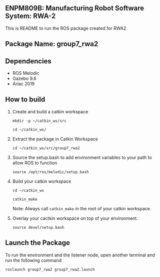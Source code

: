 ## **ENPM809B: Manufacturing Robot Software System: RWA-2**

This is README to run the ROS package created for RWA2. 

## **Package Name: group7_rwa2**

## **Dependencies**
  * ROS Melodic 
  * Gazebo 9.6 
  * Ariac 2019

## **How to build**
1. Create and build a catkin workspace

      `mkdir -p ~/catkin_ws/src`
       
      `cd ~/catkin_ws/`
        
 
 
 
2.  Extract the package in Catkin Workspace

       `cd ~/catkin_ws/src/group7_rwa2`
         
3. Source the setup.bash to add environment variables to your path to allow ROS to function

      `source /opt/ros/melodic/setup.bash`

 
4. Build your catkin workspace

      `cd ~/catkin_ws`
       
      `catkin_make`

    Note: Always call `catkin_make` in the root of your catkin workspace. 

5. Overlay your cactkin workspace on top of your environment.

     `source devel/setup.bash`
 

## **Launch the Package**

To run the environment and the listener node, open another terminal and run the following command

`roslaunch group7_rwa2 group7_rwa2.launch`

